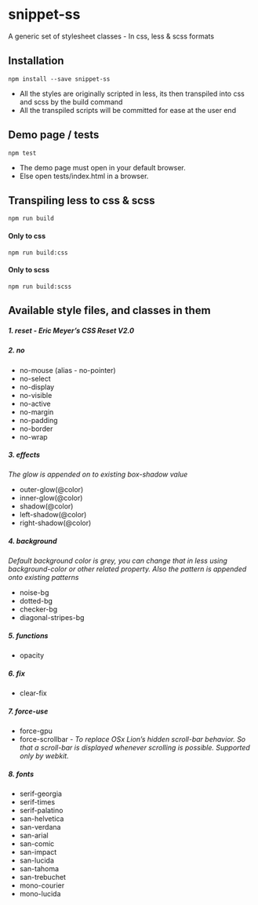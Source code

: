 # snippet-ss
A generic set of stylesheet classes - In css, less & scss formats


## Installation

`npm install --save snippet-ss`

- All the styles are originally scripted in less, its then transpiled into css and scss by the build command
- All the transpiled scripts will be committed for ease at the user end

## Demo page / tests

`npm test`
- The demo page must open in your default browser.
- Else open tests/index.html in a browser.

## Transpiling less to css & scss

 `npm run build`

#### Only to css

  `npm run build:css`

#### Only to scss

  `npm run build:scss`


## Available style files, and classes in them
##### 1. reset - _Eric Meyer’s CSS Reset V2.0_

##### 2. no
  - no-mouse (alias - no-pointer)
  - no-select
  - no-display
  - no-visible
  - no-active
  - no-margin
  - no-padding
  - no-border
  - no-wrap

##### 3. effects
_The glow is appended on to existing box-shadow value_
  - outer-glow(@color)
  - inner-glow(@color)
  - shadow(@color)
  - left-shadow(@color)
  - right-shadow(@color)

##### 4. background
_Default background color is grey, you can change that in less using background-color or other related property. Also the pattern is appended onto existing patterns_
  - noise-bg
  - dotted-bg
  - checker-bg
  - diagonal-stripes-bg

##### 5. functions
  - opacity

##### 6. fix
  - clear-fix

##### 7. force-use
  - force-gpu
  - force-scrollbar - _To replace OSx Lion’s hidden scroll-bar behavior. So that a scroll-bar is displayed whenever scrolling is possible. Supported only by webkit._

##### 8. fonts
  - serif-georgia
  - serif-times
  - serif-palatino
  - san-helvetica
  - san-verdana
  - san-arial
  - san-comic
  - san-impact
  - san-lucida
  - san-tahoma
  - san-trebuchet
  - mono-courier
  - mono-lucida
